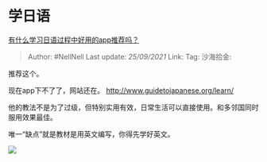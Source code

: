 # 学日语

[有什么学习日语过程中好用的app推荐吗？](https://www.zhihu.com/question/282732547/answer/2131294723)

> Author: #NellNell
> Last update: *25/09/2021*
> Link:
> Tag:
> 沙海拾金:

推荐这个。

现在app下不了了，网站还在。
<http://www.guidetojapanese.org/learn/>

他的教法不是为了过级，但特别实用有效，日常生活可以直接使用。和多邻国同时服用效果最佳。

唯一“缺点”就是教材是用英文编写，你得先学好英文。

![](https://pic3.zhimg.com/50/v2-6a310866f8d8bca8cc57211bc09e23b9_720w.jpg?source=1940ef5c)
